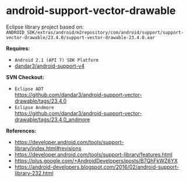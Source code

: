 # android-support-vector-drawable
Eclipse library project based on:<br/>
`ANDROID_SDK/extras/android/m2repository/com/android/support/support-vector-drawable/23.4.0/support-vector-drawable-23.4.0.aar`

**Requires:**
- `Android 2.1 (API 7) SDK Platform`
- [dandar3/android-support-v4](https://github.com/dandar3/android-support-v4)

**SVN Checkout:**
* `Eclipse ADT`<br/>
  https://github.com/dandar3/android-support-vector-drawable/tags/23.4.0
* `Eclipse Andmore`<br/>
  https://github.com/dandar3/android-support-vector-drawable/tags/23.4.0_andmore

**References:**
* https://developer.android.com/tools/support-library/index.html#revisions
* https://developer.android.com/tools/support-library/features.html
* https://plus.google.com/+AndroidDevelopers/posts/B7QhFkWZ6YX
* https://android-developers.blogspot.com/2016/02/android-support-library-232.html
